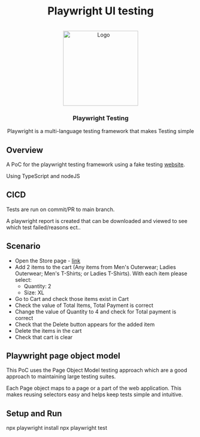 <h1 align="center">Playwright UI testing</h1>
<br />
<div align="center">
  <a href="https://playwright.dev">
    <img src="https://playwright.dev/img/playwright-logo.svg" alt="Logo" width="200" height="200">
  </a>
<h3 align="center">Playwright Testing</h3>
<p>
Playwright is a multi-language testing framework that makes Testing simple
</p>
</div>

## Overview

A PoC for the playwright testing framework using a fake testing [website](https://shop.polymer-project.org/).

Using TypeScript and nodeJS

## CICD

Tests are run on commit/PR to main branch.

A playwright report is created that can be downloaded and viewed to see which test failed/reasons ect..

## Scenario

- Open the Store page - [link](https://shop.polymer-project.org/)
- Add 2 items to the cart (Any items from Men's Outerwear; Ladies Outerwear; Men's T-Shirts; or Ladies T-Shirts). With each item please select:
  - Quantity: 2
  - Size: XL
- Go to Cart and check those items exist in Cart
- Check the value of Total Items, Total Payment is correct
- Change the value of Quantity to 4 and check for Total payment is correct
- Check that the Delete button appears for the added item
- Delete the items in the cart
- Check that cart is clear

## Playwright page object model

This PoC uses the Page Object Model testing approach which are a good approach to maintaining large testing suites.

Each Page object maps to a page or a part of the web application. This makes reusing selectors easy and helps keep tests simple and intuitive.

## Setup and Run

npx playwright install
npx playwright test
